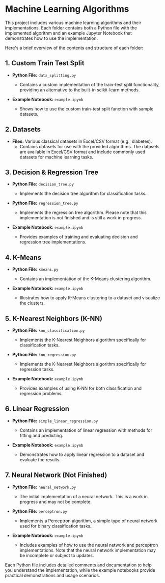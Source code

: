 # Machine Learning Algorithms

This project includes various machine learning algorithms and their implementations. Each folder contains both a Python file with the implemented algorithm and an example Jupyter Notebook that demonstrates how to use the implementation.

Here's a brief overview of the contents and structure of each folder:

## 1. Custom Train Test Split

- **Python File:** `data_splitting.py`

  - Contains a custom implementation of the train-test split functionality, providing an alternative to the built-in scikit-learn methods.

- **Example Notebook:** `example.ipynb`
  - Shows how to use the custom train-test split function with sample datasets.

## 2. Datasets

- **Files:** Various classical datasets in Excel/CSV format (e.g., diabetes).
  - Contains datasets for use with the provided algorithms. The datasets are available in Excel/CSV format and include commonly used datasets for machine learning tasks.

## 3. Decision & Regression Tree

- **Python File:** `decision_tree.py`

  - Implements the decision tree algorithm for classification tasks.

- **Python File:** `regression_tree.py`

  - Implements the regression tree algorithm. Please note that this implementation is not finished and is still a work in progress.

- **Example Notebook:** `example.ipynb`
  - Provides examples of training and evaluating decision and regression tree implementations.

## 4. K-Means

- **Python File:** `kmeans.py`

  - Contains an implementation of the K-Means clustering algorithm.

- **Example Notebook:** `example.ipynb`
  - Illustrates how to apply K-Means clustering to a dataset and visualize the clusters.

## 5. K-Nearest Neighbors (K-NN)

- **Python File:** `knn_classification.py`

  - Implements the K-Nearest Neighbors algorithm specifically for classification tasks.

- **Python File:** `knn_regression.py`

  - Implements the K-Nearest Neighbors algorithm specifically for regression tasks.

- **Example Notebook:** `example.ipynb`
  - Provides examples of using K-NN for both classification and regression problems.

## 6. Linear Regression

- **Python File:** `simple_linear_regression.py`

  - Contains an implementation of linear regression with methods for fitting and predicting.

- **Example Notebook:** `example.ipynb`
  - Demonstrates how to apply linear regression to a dataset and evaluate the results.

## 7. Neural Network (Not Finished)

- **Python File:** `neural_network.py`

  - The initial implementation of a neural network. This is a work in progress and may not be complete.

- **Python File:** `perceptron.py`

  - Implements a Perceptron algorithm, a simple type of neural network used for binary classification tasks.

- **Example Notebook:** `example.ipynb`
  - Includes examples of how to use the neural network and perceptron implementations. Note that the neural network implementation may be incomplete or subject to updates.

Each Python file includes detailed comments and documentation to help you understand the implementation, while the example notebooks provide practical demonstrations and usage scenarios.

